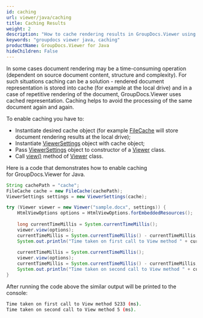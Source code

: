```yaml
---
id: caching
url: viewer/java/caching
title: Caching Results
weight: 2
description: "How to cache rendering results in GroupDocs.Viewer using Java."
keywords: "groupdocs viewer java, caching"
productName: GroupDocs.Viewer for Java
hideChildren: False
---
```

In some cases document rendering may be a time-consuming operation (dependent on source document content, structure and complexity). For such situations caching can be a solution - rendered document representation is stored into cache (for example at the local drive) and in a case of repetitive rendering of the document, GroupDocs.Viewer uses cached representation. Caching helps to avoid the processing of the same document again and again.

To enable caching you have to:

* Instantiate desired cache object (for example [FileCache](https://apireference.groupdocs.com/viewer/java/com.groupdocs.viewer.caching/FileCache) will store document rendering results at the local drive);
* Instantiate [ViewerSettings](https://apireference.groupdocs.com/viewer/java/com.groupdocs.viewer/ViewerSettings) object with cache object;
* Pass [ViewerSettings](https://apireference.groupdocs.com/viewer/java/com.groupdocs.viewer/ViewerSettings) object to constructor of a [Viewer](https://apireference.groupdocs.com/viewer/java/com.groupdocs.viewer/Viewer) class.
* Call [view()](https://apireference.groupdocs.com/viewer/java/com.groupdocs.viewer/Viewer#view(com.groupdocs.viewer.options.ViewOptions)) method of [Viewer](https://apireference.groupdocs.com/viewer/java/com.groupdocs.viewer/Viewer) class.

Here is a code that demonstrates how to enable caching for GroupDocs.Viewer for Java.

```java
String cachePath = "cache";
FileCache cache = new FileCache(cachePath);
ViewerSettings settings = new ViewerSettings(cache);

try (Viewer viewer = new Viewer("sample.docx", settings)) {
    HtmlViewOptions options = HtmlViewOptions.forEmbeddedResources();
    
    long currentTimeMillis = System.currentTimeMillis();
    viewer.view(options);
    currentTimeMillis = System.currentTimeMillis() - currentTimeMillis;
    System.out.println("Time taken on first call to View method " + currentTimeMillis + " (ms).");
    
    currentTimeMillis = System.currentTimeMillis();
    viewer.view(options);
    currentTimeMillis = System.currentTimeMillis() - currentTimeMillis;
    System.out.println("Time taken on second call to View method " + currentTimeMillis + " (ms).");
}
```

After running the code above the similar output will be printed to the console:

```bash
Time taken on first call to View method 5233 (ms).
Time taken on second call to View method 5 (ms).
```
